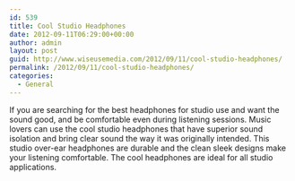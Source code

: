 ```yaml
---
id: 539
title: Cool Studio Headphones
date: 2012-09-11T06:29:00+00:00
author: admin
layout: post
guid: http://www.wiseusemedia.com/2012/09/11/cool-studio-headphones/
permalink: /2012/09/11/cool-studio-headphones/
categories:
  - General
---
```

If you are searching for the best headphones for studio use and want the sound good, and be comfortable even during listening sessions. Music lovers can use the cool studio headphones that have superior sound isolation and bring clear sound the way it was originally intended. This studio over-ear headphones are durable and the clean sleek designs make your listening comfortable. The cool headphones are ideal for all studio applications.